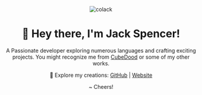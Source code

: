<p align="center"> 
    <img src="https://komarev.com/ghpvc/?username=colack&label=Profile%20views&color=0e75b6&style=flat" alt="colack" />
</p>

<h1 align="center">👋 Hey there, I'm Jack Spencer!</h1>

<p align="center">
    A Passionate developer exploring numerous languages and crafting exciting projects. You might recognize me from <a href="https://colack.github.io/CubeDood1.html">CubeDood</a> or some of my other works.
</p>

<p align="center">
    🚀 Explore my creations: 
    <a href="https://github.com/colack">GitHub</a> | 
    <a href="https://colack.github.io">Website</a>
</p>

<p align="center">~ Cheers!</p>
